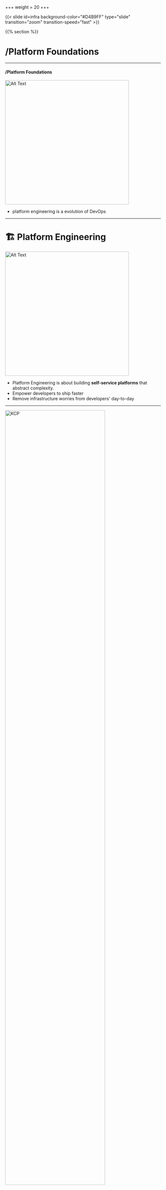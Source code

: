 +++
weight = 20
+++

{{< slide id=infra background-color="#D4B9FF" type="slide" transition="zoom" transition-speed="fast" >}}

{{% section %}}

# /Platform Foundations

---

#### /Platform Foundations

<img src="https://media.licdn.com/dms/image/v2/D4D22AQHolX5UwNFzPg/feedshare-shrink_800/B4DZTyTdDSG8Ag-/0/1739231974056?e=2147483647&v=beta&t=0V2HW-dJHygYyHMp4Kv-TbTgrue10vzZL2TYzzZmv_k" alt="Alt Text" width="400"/>

- platform engineering is a evolution of DevOps
---

# 🏗️ Platform Engineering

<img src="https://pbs.twimg.com/media/FnabgQxXwAEDZz6.jpg" alt="Alt Text" width="400"/>

- Platform Engineering is about building **self-service platforms** that abstract complexity.
- Empower developers to ship faster
- Remove infrastructure worries from developers' day-to-day

---

<img src="images/quiz-quiztime.png" alt="KCP" style="width:80%; border: none; box-shadow: none;" />

---

<!-- ✅  The experience developers have when using tools, workflows, and infrastructure Explanation:
Developer Experience (DevEx) refers to how developers perceive and interact with the environment in which they build software — including tools, APIs, documentation, CI/CD pipelines, and team processes. A good DevEx means fewer frustrations and more productivity, leading to faster delivery and better software quality.
 -->

### /DEV-EX

<img src="https://media2.dev.to/dynamic/image/width=800%2Cheight=%2Cfit=scale-down%2Cgravity=auto%2Cformat=auto/https%3A%2F%2Fdev-to-uploads.s3.amazonaws.com%2Fi%2Fbeozmmi208ae3ye2dr3v.jpg" alt="Alt Text" width="500"/>

- Developer Experience = creating an environment in which a developer can do their best work
- Good DevEx = fewer frustrations and more productivity
- leading to faster delivery and better software quality

---

### /MULTICLOUD

<img src="images/multicloud.jpeg" alt="Alt Text" width="700"/>

- ☁️ Balance cost, performance & availability
- 🎛️ Unified control plane across clouds
- 📡 Cloud-agnostic CI/CD and GitOps

---

### ☸️ /KUBERNETES

<img src="https://pbs.twimg.com/media/FnacgGoXEAAaHV_.jpg" alt="Kubernetes Architecture" style="width: 35%; margin: 2rem 0;" />

Kubernetes provides the **core infrastructure**

- ⚙️ The **execution environment** for containerized workloads
- 📜 A **declarative API** for infra and application resources

---

<img src="images/quiz-quiztime.png" alt="KCP" style="width:80%; border: none; box-shadow: none;" />

---
### 🐙 /GitHub

<img src="https://logos-world.net/wp-content/uploads/2020/11/GitHub-Logo.png" alt="GitHub Logo" style="width: 350px;" style="border: none; box-shadow: none;" />

GitHub provides key building blocks for IDPs:

- 📁 **Source of truth** for code, config, and infra
- ✅ **CI/CD pipelines** with GitHub Actions
- 🔒 **Security & policy checks** (e.g., code scanning, dependabot)
- 🌐 Integrates with platforms like **Backstage** via APIs

> Developers interact with the platform through GitHub, not infrastructure tools.

---

### 🦊 GitLab

<img src="https://upload.wikimedia.org/wikipedia/commons/thumb/e/e1/GitLab_logo.svg/1200px-GitLab_logo.svg.png" alt="GitLab Logo" style="width: 350px;" style="border: none; box-shadow: none;"/>

GitLab offers an **all-in-one DevOps platform** ideal for IDPs:

- 💡 Combines **SCM**, **CI/CD**, **container registry**, and **security** in one tool
- 📦 Provides **Infrastructure-as-Code** and **GitOps** out of the box
- 🔁 Easily integrates with Kubernetes and GitLab Runners
- 🧩 Works well with **Backstage** and other portals as a data source

> GitLab can act as both the **portal interface** and the **engine** behind an IDP.

---

### 🔄 /GITOPS

<img src="https://cdn.prod.website-files.com/63c8f7191194d2a0cf4f630e/67951e7770966bf72c93aa96_Screenshot%202025-01-25%20at%2018.25.04.png" alt="Alt Text" width="500"/>

- modern way to do **Continuous Deployment**, using **Git as the single source of truth** for infra and apps

---

### 🔄 /GITOPS

- 📜 **Declarative Infrastructure** — everything is defined in YAML
- 🔗 **Git as the Source of Truth** — no more config drift
- 🤖 **Automated Sync** — tools like Argo CD & Flux keep clusters aligned
- 🕵️ **Audit & Rollback** — powered by Git history and versioning

> 🚀 **Git push = production change**, with full visibility and control
---

### 🛠️ /GitOps Tools

- **Flux** or **Argo CD** for automated syncing
- **Kustomize** or **Helm** for templating
- **Git** for storing desired state

🧠 Changes in Git → Automatically applied to clusters

---

<!-- ### /Quick Poll #3

> 🔄 What’s your **go-to GitOps tool** for managing Kubernetes and infrastructure?

- 🚀 **Argo CD** — Declarative, visual, Git-native deployments
- 🌀 **Flux** — GitOps toolkit built for flexibility and composability
- 🔧 **Jenkins X**, **Fleet**, or other custom GitOps solutions
- ❓ Still exploring — curious what all the hype is about?
--- -->

<img src="images/quiz-quiztime.png" alt="KCP" style="width:80%; border: none; box-shadow: none;" />

---

### /Crossplane

<div style="display: flex; align-items: center; justify-content: center;">

  <img src="images/vm.png" alt="Left Image" width="600" style="border: none; box-shadow: none;"/>

  <!-- <div style="flex: 3; text-align: center; padding: 0 80px;">
    - <code>kinds: User/Group</code> are types of entity defined in the Software Catalog<br>
    - Representing (a group of) developers, engineers, or operators
  </div> -->

  <img src="images/cluster.png" alt="Right Image" width="600" style="border: none; box-shadow: none;"/>
</div>

- Claims represents a set of managed resources as a single Kubernetes object

---

### /RESOURCE LIFECYCLE

<div style="display: flex; align-items: center; gap: 2rem;">

  <img src="images/proxmox.png" alt="Left Image" width="450" style="border: none; box-shadow: none;" />

  <div>
    <ul>
      <li>Manage infrastructure like K8s resources</li>
    </ul>
  </div>

</div>

---

### /RESOURCE LIFECYCLE

<img src="images/crossplane.gif" alt="Left Image" width="1200" style="border: none; box-shadow: none;"/>

- combination crossplane-terraform-tekton-ansible
---

### /Kro

<div style="display: flex; align-items: center; justify-content: center;">

  <img src="images/kro-claim.png" alt="Left Image" width="600" style="border: none; box-shadow: none;"/>

  <div style="flex: 3; text-align: center; padding: 0 80px;">
    - WebApp is a user request fot a (defined) app
    - App Defintion/Schema is defined in the ResourceGraph
  </div>

  <img src="images/kro-resource.png" alt="Right Image" width="600" style="border: none; box-shadow: none;"/>
</div>


---

## kro 🆚 Crossplane

> 🧩 **kro** excels at grouping Kubernetes resources
> with complex interdependencies into reusable templates.

> ☁️ **Crossplane** is best for provisioning and managing
> cloud infrastructure through Kubernetes.

---
### 🔐 HashiCorp Vault in Platform Engineering

<img src="https://configu.com/wp-content/uploads/2024/07/hashicorp-vault-diagram.png" alt="Right Image" width="600" style="border: none; box-shadow: none;"/>

- Central to **Internal Developer Platforms (IDPs)**:
  - Abstracts secret access away from developers.
  - Standardizes secret injection across environments.
  - Enables automation & policy-driven access.

---

### /KYVERNO

<div style="display: flex; align-items: center; justify-content: center;">

  <img src="images/kyverno-policy.png" alt="Left Image" width="650" style="border: none; box-shadow: none;"/>

  <!-- <div style="flex: 3; text-align: center; padding: 0 80px;">
    - <code>kinds: ClusterPolicy/Claim</code>
    - Claim can be checked against Policy
  </div> -->

  <img src="images/kyverno-claim.png" alt="Right Image" width="550" style="border: none; box-shadow: none;"/>
</div>

- A Kyverno policy defines rules for Kubernetes resources.
- Written in YAML and attached to Kubernetes clusters.

---

### 📜 /Kyverno Overview

| Type    | Purpose                          | Use Case Example                        |
|---------|----------------------------------|-----------------------------------------|
| Validate | Enforce rules & security         | Deny `latest` tag in containers         |
| Mutate   | Modify resources with defaults   | Add missing labels or limits            |
| Generate | Create new resources dynamically | Generate `NetworkPolicy` per namespace  |

---

## 🚀 What Are Golden Pipelines?

- Predefined, opinionated CI/CD workflows
- Built by Platform or IDP teams
- Promote:
  - 🔒 Security
  - ⚙️ Consistency
  - 📈 Efficiency
- Enable:
  - Faster onboarding
  - Compliance by default
  - Self-service for developers

---

## 🧱 Golden Pipelines in Practice

<img src="images/golden-pipeline.png" alt="Alt Text" width="7000" style="border: none; box-shadow: none;" />

- **CI/CD:** Automate build, test, security, and deploy
- **IDP:** Exposed as templates or starter kits
- **Platform Engineering:** Encapsulate policies and tooling
---
<img src="images/quiz-quiztime.png" alt="KCP" style="width:80%; border: none; box-shadow: none;" />

{{% /section %}}